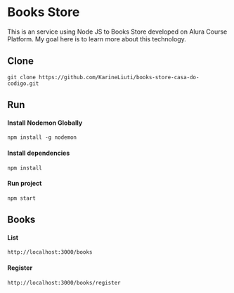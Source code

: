# Books Store
This is an service using Node JS to Books Store developed on Alura Course Platform.
My goal here is to learn more about this technology.

## Clone
`git clone https://github.com/KarineLiuti/books-store-casa-do-codigo.git`

## Run

#### Install Nodemon Globally
`npm install -g nodemon`

#### Install dependencies
`npm install`


#### Run project
`npm start`


## Books
#### List
`http://localhost:3000/books`

#### Register
`http://localhost:3000/books/register`
